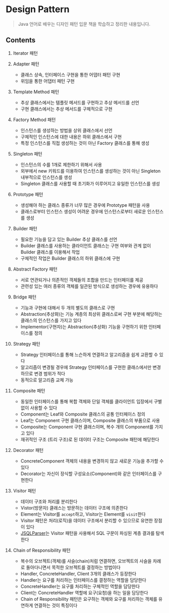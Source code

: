 # Design Pattern
> Java 언어로 배우는 디자인 패턴 입문 책을 학습하고 정리한 내용입니다.

## Contents
1. Iterator 패턴

2. Adapter 패턴
    - 클래스 상속, 인터페이스 구현을 통한 어댑터 패턴 구현
    - 위임을 통한 어댑터 패턴 구현
    
3. Template Method 패턴
    - 추상 클래스에서는 템플릿 메서드를 구현하고 추상 메서드를 선언
    - 구현 클래스에서는 추상 메서드를 구체적으로 구현
    
4. Factory Method 패턴
    - 인스턴스를 생성하는 방법을 상위 클래스에서 선언
    - 구체적인 인스턴스에 대한 내용은 하위 클래스에서 구현
    - 특정 인스턴스를 직접 생성하는 것이 아닌 Factory 클래스를 통해 생성
    
5. Singleton 패턴
    - 인스턴스의 수를 1개로 제한하기 위해서 사용
    - 외부에서 new 키워드를 이용하여 인스턴스를 생성하는 것이 아닌 Singleton 내부적으로 인스턴스를 생성
    - Singleton 클래스를 사용할 때 초기화가 이루어지고 유일한 인스턴스를 생성
    
6. Prototype 패턴
    - 생성해야 하는 클래스 종류가 너무 많은 경우에 Prototype 패턴을 사용
    - 클래스로부터 인스턴스 생성이 어려운 경우에 인스턴스로부터 새로운 인스턴스를 생성
    
7. Builder 패턴
    - 필요한 기능을 담고 있는 Builder 추상 클래스를 선언
    - Builder 클래스를 사용하는 클라이언트 클래스는 구현 여부와 관계 없이 Builder 클래스를 이용해서 작업
    - 구체적인 작업은 Builder 클래스의 하위 클래스에 구현
    
8. Abstract Factory 패턴
    - 서로 연관되거나 의존적인 객체들의 조합을 만드는 인터페이를 제공
    - 관련성 있는 여러 종류의 객체를 일관된 방식으로 생성하는 경우에 유용하다
    
9. Bridge 패턴
    - 기능과 구현에 대해서 두 개의 별도의 클래스로 구현
    - Abstraction(추상화)는 기능 계층의 최상위 클래스로써 구현 부분에 해당하는 클래스의 인스턴스를 가지고 있다
    - Implementor(구현자)는 Abstraction(추상화) 기능을 구현하기 위한 인터페이스를 정의
    
10. Strategy 패턴
    - Strategy 인터페이스를 통해 느슨하게 연결하고 알고리즘을 쉽게 교환할 수 있다
    - 알고리즘이 변경될 경우에 Strategy 인터페이스를 구현한 클래스에서만 변경하므로 변경 범위가 적다
    - 동적으로 알고리즘 교체 가능
    
11. Composite 패턴
    - 동일한 인터페이스를 통해 복합 객체와 단일 객체를 클라이언트 입장에서 구별 없이 사용할 수 있다
    - Component는 Leaf와 Composite 클래스의 공통 인터페이스 정의
    - Leaf는 Component 구현 클래스이며, Composite 클래스의 부품으로 사용
    - Composite는 Component 구현 클래스이며, 복수 개의 Component를 가지고 있다
    - 재귀적인 구조 (트리 구조)로 된 데이터 구조는 Composite 패턴에 해당한다
    
12. Decorator 패턴
    - ConcreteComponent 객체의 내용을 변경하지 않고 새로운 기능을 추가할 수 있다
    - Decorator는 자신이 장식할 구성요소(Component)와 같은 인터페이스를 구현한다
    
13. Visitor 패턴
    - 데이터 구조와 처리를 분리한다
    - Vistor(방문자) 클래스는 방문하는 데이터 구조에 의존한다
    - Element는 Visitor를 <code>accept</code>하고, Visitor는 Element를 <code>visit</code>한다
    - Visitor 패턴은 처리(로직)을 데이터 구조에서 분리할 수 있으므로 유연한 장점이 있다
    - [JSQLParser](https://github.com/JSQLParser/JSqlParser)는 Visitor 패턴을 사용해서 SQL 구문이 파싱된 계층 결과를 탐색한다
    
14. Chain of Responsibility 패턴
    - 복수의 오브젝트(객체)를 사슬(chain)처럼 연결하면, 오브젝트의 사슬을 차례로 돌아다니면서 목적한 오브젝트를 결정하는 방법이다
    - Handler, ConcreteHandler, Client 3개의 클래스가 등장한다
    - Handler는 요구를 처리하는 인터페이스를 결정하는 역할을 담당한다
    - ConcreteHandler는 요구를 처리하는 구체적인 역할을 담당한다
    - Client는 ConcreteHandler 역할에 요구(요청)을 하는 일을 담당한다
    - Chain of Responsibility 패턴은 요구하는 객체와 요구를 처리하는 객체를 유연하게 연결하는 것이 특징이다
    